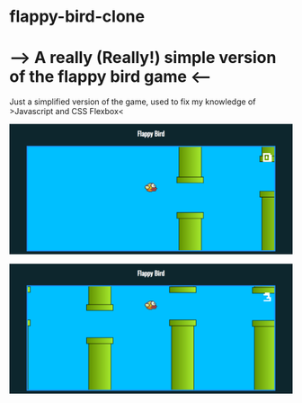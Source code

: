 # flappy-bird-clone

--> A really (Really!) simple version of the flappy bird game <--
======================================================================

Just a simplified version of the game, used to fix my knowledge of >Javascript and CSS Flexbox<


![Screenshot1](https://github.com/pedroalmeida415/flappy-bird-clone/blob/master/screenshots/flappybird1.png)

![Image of Yaktocat](https://github.com/pedroalmeida415/flappy-bird-clone/blob/master/screenshots/Screenshot_17.png)
